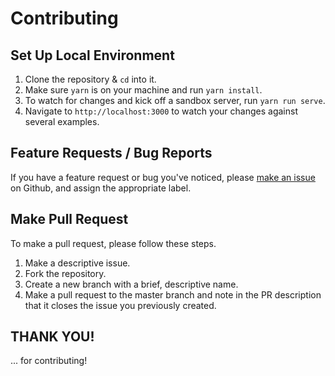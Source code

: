 # Contributing

## Set Up Local Environment

1. Clone the repository & `cd` into it.
2. Make sure `yarn` is on your machine and run `yarn install`.
3. To watch for changes and kick off a sandbox server, run `yarn run serve`.
4. Navigate to `http://localhost:3000` to watch your changes against several examples.

## Feature Requests / Bug Reports

If you have a feature request or bug you've noticed, please [make an issue](https://github.com/alexmacarthur/typeit/issues) on Github, and assign the appropriate label.

## Make Pull Request

To make a pull request, please follow these steps.

1. Make a descriptive issue.
2. Fork the repository.
3. Create a new branch with a brief, descriptive name.
4. Make a pull request to the master branch and note in the PR description that it closes the issue you previously created.

## THANK YOU!

... for contributing!
